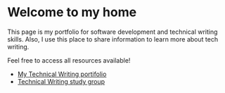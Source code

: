 # Welcome to my home

This page is my portfolio for software development and technical writing skills. Also, I use this place to share information to learn more about tech writing.

Feel free to access all resources available!

- [My Technical Writing portifolio](portifolio/portifolio.md)
- [Technical Writing study group](study-group/notes.md)
